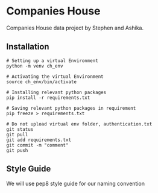 # Companies House
Companies House data project by Stephen and Ashika.

## Installation
```
# Setting up a virtual Environment
python -m venv ch_env

# Activating the virtual Environment
source ch_env/bin/activate

# Installing relevant python packages 
pip install -r requirements.txt

# Saving relevant python packages in requirement
pip freeze > requirements.txt

# Do not upload virtual env folder, authentication.txt
git status
git pull 
git add requirements.txt
git commit -m "comment"
git push 
```

## Style Guide

We will use pep8 style guide for our naming convention
